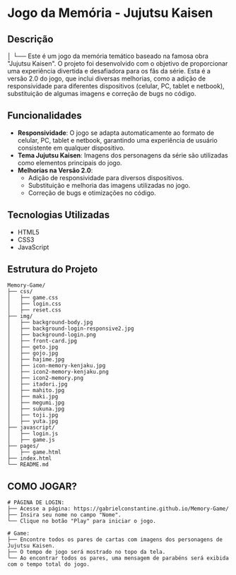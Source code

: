 # Jogo da Memória - Jujutsu Kaisen

## Descrição
**│**
**└──** Este é um jogo da memória temático baseado na famosa obra "Jujutsu Kaisen". O projeto foi desenvolvido com o objetivo de proporcionar uma experiência divertida e desafiadora para os fãs da série. Esta é a versão 2.0 do jogo, que inclui diversas melhorias, como a adição de responsividade para diferentes dispositivos (celular, PC, tablet e netbook), substituição de algumas imagens e correção de bugs no código.

## Funcionalidades

- **Responsividade**: O jogo se adapta automaticamente ao formato de celular, PC, tablet e netbook, garantindo uma experiência de usuário consistente em qualquer dispositivo.
- **Tema Jujutsu Kaisen**: Imagens dos personagens da série são utilizadas como elementos principais do jogo.
- **Melhorias na Versão 2.0**:
  - Adição de responsividade para diversos dispositivos.
  - Substituição e melhoria das imagens utilizadas no jogo.
  - Correção de bugs e otimizações no código.

## Tecnologias Utilizadas

- HTML5
- CSS3
- JavaScript

## Estrutura do Projeto

```plaintext
Memory-Game/
├── css/
│   ├── game.css
│   ├── login.css
│   ├── reset.css
├── img/
│   ├── background-body.jpg
│   ├── background-login-responsive2.jpg
│   ├── background-login.png
│   ├── front-card.jpg
│   ├── geto.jpg
│   ├── gojo.jpg
│   ├── hajime.jpg
│   ├── icon-memory-kenjaku.jpg
│   ├── icon2-memory-kenjaku.png
│   ├── icon2-memory.png
│   ├── itadori.jpg
│   ├── mahito.jpg
│   ├── maki.jpg
│   ├── megumi.jpg
│   ├── sukuna.jpg
│   ├── toji.jpg
│   ├── yuta.jpg
├── javascript/
│   ├── login.js
│   ├── game.js
├── pages/
│   ├── game.html
├── index.html
└── README.md
```

## COMO JOGAR?
    # PÁGINA DE LOGIN:
    ├── Acesse a página: https://gabrielconstantine.github.io/Memory-Game/
    ├── Insira seu nome no campo "Nome".
    └── Clique no botão "Play" para iniciar o jogo.

    # Game:
    ├── Encontre todos os pares de cartas com imagens dos personagens de Jujutsu Kaisen.
    ├── O tempo de jogo será mostrado no topo da tela.
    └── Ao encontrar todos os pares, uma mensagem de parabéns será exibida com o tempo total do jogo.